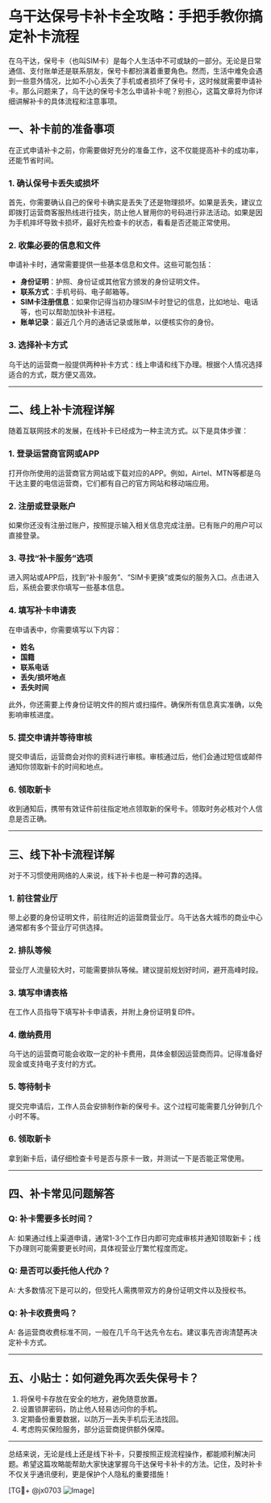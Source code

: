 # 乌干达保号卡补卡全攻略：手把手教你搞定补卡流程

在乌干达，保号卡（也叫SIM卡）是每个人生活中不可或缺的一部分。无论是日常通信、支付账单还是联系朋友，保号卡都扮演着重要角色。然而，生活中难免会遇到一些意外情况，比如不小心丢失了手机或者损坏了保号卡，这时候就需要申请补卡。那么问题来了，乌干达的保号卡怎么申请补卡呢？别担心，这篇文章将为你详细讲解补卡的具体流程和注意事项。

## 一、补卡前的准备事项

在正式申请补卡之前，你需要做好充分的准备工作，这不仅能提高补卡的成功率，还能节省时间。

### 1. 确认保号卡丢失或损坏

首先，你需要确认自己的保号卡确实是丢失了还是物理损坏。如果是丢失，建议立即拨打运营商客服热线进行挂失，防止他人冒用你的号码进行非法活动。如果是因为手机摔坏导致卡损坏，最好先检查卡的状态，看看是否还能正常使用。

### 2. 收集必要的信息和文件

申请补卡时，通常需要提供一些基本信息和文件。这些可能包括：

- **身份证明**：护照、身份证或其他官方颁发的身份证明文件。
- **联系方式**：手机号码、电子邮箱等。
- **SIM卡注册信息**：如果你记得当初办理SIM卡时登记的信息，比如地址、电话等，也可以帮助加快补卡进程。
- **账单记录**：最近几个月的通话记录或账单，以便核实你的身份。

### 3. 选择补卡方式

乌干达的运营商一般提供两种补卡方式：线上申请和线下办理。根据个人情况选择适合的方式，既方便又高效。

---

## 二、线上补卡流程详解

随着互联网技术的发展，在线补卡已经成为一种主流方式。以下是具体步骤：

### 1. 登录运营商官网或APP

打开你所使用的运营商官方网站或下载对应的APP。例如，Airtel、MTN等都是乌干达主要的电信运营商，它们都有自己的官方网站和移动端应用。

### 2. 注册或登录账户

如果你还没有注册过账户，按照提示输入相关信息完成注册。已有账户的用户可以直接登录。

### 3. 寻找“补卡服务”选项

进入网站或APP后，找到“补卡服务”、“SIM卡更换”或类似的服务入口。点击进入后，系统会要求你填写一些基本信息。

### 4. 填写补卡申请表

在申请表中，你需要填写以下内容：
- **姓名**
- **国籍**
- **联系电话**
- **丢失/损坏地点**
- **丢失时间**

此外，你还需要上传身份证明文件的照片或扫描件。确保所有信息真实准确，以免影响审核进度。

### 5. 提交申请并等待审核

提交申请后，运营商会对你的资料进行审核。审核通过后，他们会通过短信或邮件通知你领取新卡的时间和地点。

### 6. 领取新卡

收到通知后，携带有效证件前往指定地点领取新的保号卡。领取时务必核对个人信息是否正确。

---

## 三、线下补卡流程详解

对于不习惯使用网络的人来说，线下补卡也是一种可靠的选择。

### 1. 前往营业厅

带上必要的身份证明文件，前往附近的运营商营业厅。乌干达各大城市的商业中心通常都有多个营业厅可供选择。

### 2. 排队等候

营业厅人流量较大时，可能需要排队等候。建议提前规划好时间，避开高峰时段。

### 3. 填写申请表格

在工作人员指导下填写补卡申请表，并附上身份证明复印件。

### 4. 缴纳费用

乌干达的运营商可能会收取一定的补卡费用，具体金额因运营商而异。记得准备好现金或支持电子支付的方式。

### 5. 等待制卡

提交完申请后，工作人员会安排制作新的保号卡。这个过程可能需要几分钟到几个小时不等。

### 6. 领取新卡

拿到新卡后，请仔细检查卡号是否与原卡一致，并测试一下是否能正常使用。

---

## 四、补卡常见问题解答

### Q: 补卡需要多长时间？

A: 如果通过线上渠道申请，通常1-3个工作日内即可完成审核并通知领取新卡；线下办理则可能需要更长时间，具体视营业厅繁忙程度而定。

### Q: 是否可以委托他人代办？

A: 大多数情况下是可以的，但受托人需携带双方的身份证明文件以及授权书。

### Q: 补卡收费贵吗？

A: 各运营商收费标准不同，一般在几千乌干达先令左右。建议事先咨询清楚再决定补卡方式。

---

## 五、小贴士：如何避免再次丢失保号卡？

1. 将保号卡存放在安全的地方，避免随意放置。
2. 设置锁屏密码，防止他人轻易访问你的手机。
3. 定期备份重要数据，以防万一丢失手机后无法找回。
4. 考虑购买保险服务，部分运营商提供额外保障。

---

总结来说，无论是线上还是线下补卡，只要按照正规流程操作，都能顺利解决问题。希望这篇攻略能帮助大家快速掌握乌干达保号卡补卡的方法。记住，及时补卡不仅关乎通讯便利，更是保护个人隐私的重要措施！

[TG💪+ @jx0703 ![Image](https://github.com/user-attachments/assets/dbca1d08-cadb-493c-b0ec-ad6f7a83f270)]